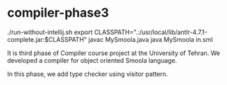 # compiler-phase3
./run-without-intellij.sh
export CLASSPATH=".:/usr/local/lib/antlr-4.7.1-complete.jar:$CLASSPATH"
javac MySmoola.java
java MySmoola in.sml


It is third phase of Compiler course project at the University of Tehran. We developed a compiler for object oriented Smoola language.

In this phase, we add type checker using visitor pattern.
